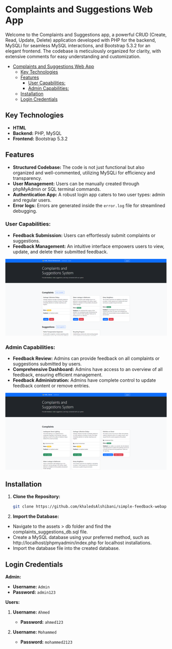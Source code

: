 # Complaints and Suggestions Web App

Welcome to the Complaints and Suggestions app, a powerful CRUD (Create, Read, Update, Delete) application developed with PHP for the backend, MySQLi for seamless MySQL interactions, and Bootstrap 5.3.2 for an elegant frontend. The codebase is meticulously organized for clarity, with extensive comments for easy understanding and customization.

- [Complaints and Suggestions Web App](#complaints-and-suggestions-web-app)
  - [Key Technologies](#key-technologies)
  - [Features](#features)
    - [User Capabilities:](#user-capabilities)
    - [Admin Capabilities:](#admin-capabilities)
  - [Installation](#installation)
  - [Login Credentials](#login-credentials)

## Key Technologies

- **HTML**
- **Backend:** PHP, MySQL
- **Frontend:** Bootstrap 5.3.2

## Features

- **Structured Codebase:** The code is not just functional but also organized and well-commented, utilizing MySQLi for efficiency and transparency.
- **User Management:** Users can be manually created through phpMyAdmin or SQL terminal commands.
- **Authentication App:** A robust login app caters to two user types: admin and regular users.
- **Error logs:** Errors are generated inside the `error.log` file for streamlined debugging.

### User Capabilities:

- **Feedback Submission:** Users can effortlessly submit complaints or suggestions.
- **Feedback Management:** An intuitive interface empowers users to view, update, and delete their submitted feedback.

![User Dashboard](./assets/screenshots/user-dashboard.png)

### Admin Capabilities:

- **Feedback Review:** Admins can provide feedback on all complaints or suggestions submitted by users.
- **Comprehensive Dashboard:** Admins have access to an overview of all feedback, ensuring efficient management.
- **Feedback Administration:** Admins have complete control to update feedback content or remove entries.

![Admin Dashboard](./assets/screenshots/admin-dashboard.png)

## Installation

1. **Clone the Repository:**
   ```bash
   git clone https://github.com/khaledsAlshibani/simple-feedback-webapp.git
   ```

2. **Import the Database:**
  - Navigate to the assets > db folder and find the complaints_suggestions_db.sql file.
  - Create a MySQL database using your preferred method, such as http://localhost/phpmyadmin/index.php for localhost installations.
  - Import the database file into the created database.

## Login Credentials

**Admin:**
- **Username:** `Admin`
- **Password:** `admin123`

**Users:**
1. **Username:** `Ahmed`
   - **Password:** `ahmed123`

2. **Username:** `Mohammed`
   - **Password:** `mohammed2123`